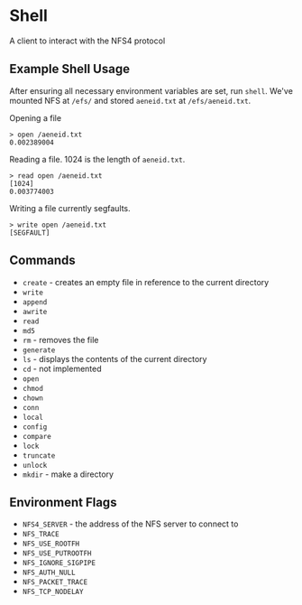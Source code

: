 # Shell
A client to interact with the NFS4 protocol

## Example Shell Usage

After ensuring all necessary environment variables are set, run `shell`. 
We've mounted NFS at `/efs/` and stored `aeneid.txt` at `/efs/aeneid.txt`.   

Opening a file

    > open /aeneid.txt
    0.002389004

Reading a file. 1024 is the length of `aeneid.txt`.

    > read open /aeneid.txt 
    [1024]
    0.003774003

Writing a file currently segfaults.

    > write open /aeneid.txt
    [SEGFAULT]

## Commands

- `create` - creates an empty file in reference to the current directory
- `write`
- `append`
- `awrite`
- `read`
- `md5`
- `rm` - removes the file
- `generate`
- `ls` - displays the contents of the current directory
- `cd` - not implemented
- `open` 
- `chmod`
- `chown`
- `conn`
- `local`
- `config`
- `compare`
- `lock`
- `truncate`
- `unlock`
- `mkdir` - make a directory 

## Environment Flags

- `NFS4_SERVER` - the address of the NFS server to connect to
- `NFS_TRACE`
- `NFS_USE_ROOTFH`
- `NFS_USE_PUTROOTFH`
- `NFS_IGNORE_SIGPIPE`
- `NFS_AUTH_NULL`
- `NFS_PACKET_TRACE`
- `NFS_TCP_NODELAY`
